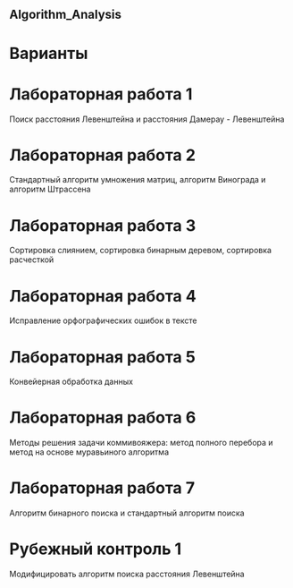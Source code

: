 ## Algorithm_Analysis

# Варианты

# Лабораторная работа 1

Поиск расстояния Левенштейна и расстояния Дамерау - Левенштейна

# Лабораторная работа 2

Стандартный алгоритм умножения матриц, алгоритм Винограда и алгоритм Штрассена

# Лабораторная работа 3

Сортировка слиянием, сортировка бинарным деревом, сортировка расчесткой

# Лабораторная работа 4

Исправление орфографических ошибок в тексте

# Лабораторная работа 5

Конвейерная обработка данных

# Лабораторная работа 6

Методы решения задачи коммивояжера: метод полного перебора и метод на основе муравьиного алгоритма

# Лабораторная работа 7

Алгоритм бинарного поиска и стандартный алгоритм поиска

# Рубежный контроль 1

Модифицировать алгоритм поиска расстояния Левенштейна